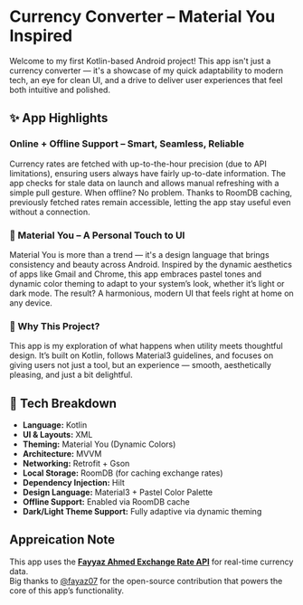 # Currency Converter – Material You Inspired

Welcome to my first Kotlin-based Android project! This app isn't just a currency converter — it's a showcase of my quick adaptability to modern tech, an eye for clean UI, and a drive to deliver user experiences that feel both intuitive and polished.

## ✨ App Highlights

### Online + Offline Support – Smart, Seamless, Reliable

Currency rates are fetched with up-to-the-hour precision (due to API limitations), ensuring users always have fairly up-to-date information. The app checks for stale data on launch and allows manual refreshing with a simple pull gesture. When offline? No problem. Thanks to RoomDB caching, previously fetched rates remain accessible, letting the app stay useful even without a connection.

### 🎨 Material You – A Personal Touch to UI

Material You is more than a trend — it's a design language that brings consistency and beauty across Android. Inspired by the dynamic aesthetics of apps like Gmail and Chrome, this app embraces pastel tones and dynamic color theming to adapt to your system’s look, whether it’s light or dark mode. The result? A harmonious, modern UI that feels right at home on any device.

### 🤝 Why This Project?

This app is my exploration of what happens when utility meets thoughtful design. It’s built on Kotlin, follows Material3 guidelines, and focuses on giving users not just a tool, but an experience — smooth, aesthetically pleasing, and just a bit delightful.

## 📱 Tech Breakdown

- **Language:** Kotlin  
- **UI & Layouts:** XML 
- **Theming:** Material You (Dynamic Colors)  
- **Architecture:** MVVM  
- **Networking:** Retrofit + Gson  
- **Local Storage:** RoomDB (for caching exchange rates)  
- **Dependency Injection:** Hilt  
- **Design Language:** Material3 + Pastel Color Palette  
- **Offline Support:** Enabled via RoomDB cache  
- **Dark/Light Theme Support:** Fully adaptive via dynamic theming


## Appreication Note

This app uses the **[Fayyaz Ahmed Exchange Rate API](https://github.com/fayaz07/currency-api)** for real-time currency data.  
Big thanks to [@fayaz07](https://github.com/fayaz07) for the open-source contribution that powers the core of this app’s functionality.
